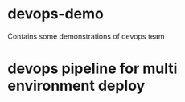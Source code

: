 # devops-demo
Contains some demonstrations of devops team

# devops pipeline for multi environment deploy
